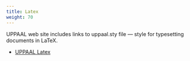 ```yaml
---
title: Latex
weight: 70
---
```


UPPAAL web site includes links to uppaal.sty file — style for typesetting documents in LaTeX.

  * [UPPAAL Latex](https://github.com/DEIS-Tools/uppaal-latex)
